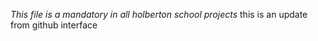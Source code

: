 *This file is a mandatory in all holberton school projects*
this is an update from github interface
